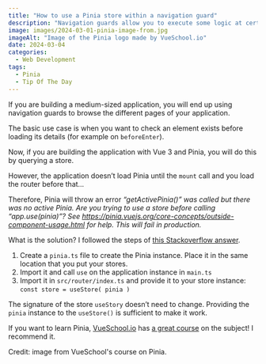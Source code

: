 ```yaml
---
title: "How to use a Pinia store within a navigation guard"
description: "Navigation guards allow you to execute some logic at certain stages of the navigation. To use Pinia on those guards requires a little trick of implementation. Let’s dive into it."
image: images/2024-03-01-pinia-image-from.jpg
imageAlt: "Image of the Pinia logo made by VueSchool.io"
date: 2024-03-04
categories:
  - Web Development
tags:
  - Pinia
  - Tip Of The Day
---
```


If you are building a medium-sized application, you will end up using navigation guards to browse the different pages of your application.

The basic use case is when you want to check an element exists before loading its details (for example on `beforeEnter`).

Now, if you are building the application with Vue 3 and Pinia, you will do this by querying a store.

However, the application doesn’t load Pinia until the `mount` call and you load the router before that…

Therefore, Pinia will throw an error _“getActivePinia()” was called but there was no active Pinia. Are you trying to use a store before calling “app.use(pinia)”? See https://pinia.vuejs.org/core-concepts/outside-component-usage.html for help. This will fail in production._

What is the solution? I followed the steps of [this Stackoverflow answer](https://stackoverflow.com/a/70714477).

1. Create a `pinia.ts` file to create the Pinia instance. Place it in the same location that you put your stores.
2. Import it and call `use` on the application instance in `main.ts`
3. Import it in `src/router/index.ts` and provide it to your store instance: `const store = useStore( pinia )`

The signature of the store `useStory` doesn’t need to change. Providing the `pinia` instance to the `useStore()` is sufficient to make it work.

If you want to learn Pinia, [VueSchool.io](https://vueschool.io/courses/) has [a great course](https://vueschool.io/courses/pinia-the-enjoyable-vue-store) on the subject! I recommend it.

Credit: image from VueSchool's course on Pinia.
